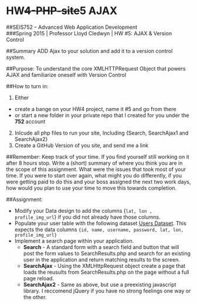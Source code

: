 # HW~~4-PHP-site~~5 AJAX

##SEIS752 – Advanced Web Application Development   
###Spring 2015 | Professor 	Lloyd Cledwyn | HW #5:	AJAX & Version Control

##Summary
ADD Ajax to your solution and add it to a version control system.

##Purpose:
To understand the core XMLHTTPRequest Object that powers AJAX and familiarize oneself with Version Control

##How to turn in:
1. Either 
 - create a bange on your HW4 project, name it #5 and go from there
 - or start a new folder in your private repo that I created for you under the **752** account
2. Inlcude all php files to run your site, Including {Search, SearchAjax1 and SearchAjax2}
3. Create a GitHub Version of you site, and send me a link

##Remember:
Keep track of your time.  If you find yourself still working on it after 8 hours stop.  Write a (short) summary of where you think you are in the scope of this assignment.  What were the issues that took most of your time.  If you were to start over again, what might you do differently, if you were getting paid to do this and your boss assigned the next two work days, how would you plan to use your time to move this towards completion.

##Assignment:
 - Modify your Data design to add the columns {```lat, lon , profile_img_url```} if you did not already have those columns. 
 - Populate your user table with the following dataset [Users Dataset](users.sql).  This expects the data columns ```{id, name, username, password, lat, lon, profile_img_url}```
 - Implement a search page within your application.
   - **Search** - A standard form with a search field and button that will post the form values to SearchResults.php and search for an existing user in the application and return matching results to the screen.
   - **SearchAjax** - Using the XMLHttpRequest object create a page that loads the reusults from SearchResults.php on the page without a full page reload.
   - **SearchAjax2** - Same as above, but use a preexisting javascript library.  I reccomend jQuery if you have no strong feelings one way or the other.
